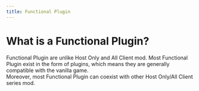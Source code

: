 ```yaml
---
title: Functional Plugin
---
```

# What is a Functional Plugin?
Functional Plugin are unlike Host Only and All Client mod. Most Functional Plugin exist in the form of plugins, which means they are generally compatible with the vanilla game.<br>
Moreover, most Functional Plugin can coexist with other Host Only/All Client series mod.